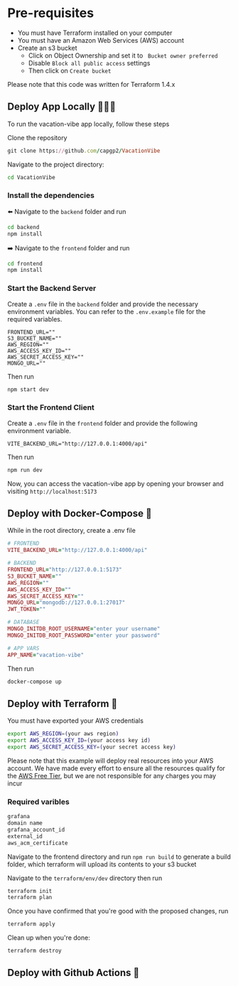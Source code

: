# Pre-requisites

- You must have Terraform installed on your computer
- You must have an Amazon Web Services (AWS) account
- Create an s3 bucket
  - Click on Object Ownership and set it to `
    Bucket owner preferred`
  - Disable `Block all public access` settings
  - Then click on `Create bucket`

Please note that this code was written for Terraform 1.4.x

## Deploy App Locally 👨🏾‍💻

To run the vacation-vibe app locally, follow these steps

Clone the repository

```ruby
git clone https://github.com/capgp2/VacationVibe
```

Navigate to the project directory:

```sh
cd VacationVibe
```

### Install the dependencies

⬅️ Navigate to the `backend` folder and run

```sh
cd backend
npm install
```

➡️ Navigate to the `frontend` folder and run

```sh
cd frontend
npm install
```

### Start the Backend Server

Create a `.env` file in the `backend` folder and provide the necessary environment variables. You can refer to the `.env.example` file for the required variables.

```.env
FRONTEND_URL=""
S3_BUCKET_NAME=""
AWS_REGION=""
AWS_ACCESS_KEY_ID=""
AWS_SECRET_ACCESS_KEY=""
MONGO_URL=""
```

Then run

```sh
npm start dev
```

### Start the Frontend Client

Create a `.env` file in the `frontend` folder and provide the following environment variable.

```env
VITE_BACKEND_URL="http://127.0.0.1:4000/api"
```

Then run

```sh
npm run dev
```

Now, you can access the vacation-vibe app by opening your browser and visiting `http://localhost:5173`

## Deploy with Docker-Compose 🐬

While in the root directory, create a .env file

```ruby
# FRONTEND
VITE_BACKEND_URL="http://127.0.0.1:4000/api"

# BACKEND
FRONTEND_URL="http://127.0.0.1:5173"
S3_BUCKET_NAME=""
AWS_REGION=""
AWS_ACCESS_KEY_ID=""
AWS_SECRET_ACCESS_KEY=""
MONGO_URL="mongodb://127.0.0.1:27017"
JWT_TOKEN=""

# DATABASE
MONGO_INITDB_ROOT_USERNAME="enter your username"
MONGO_INITDB_ROOT_PASSWORD="enter your password"

# APP VARS
APP_NAME="vacation-vibe"
```

Then run

```sh
docker-compose up
```

## Deploy with Terraform 🐢

You must have exported your AWS credentials

```sh
export AWS_REGION=(your aws region)
export AWS_ACCESS_KEY_ID=(your access key id)
export AWS_SECRET_ACCESS_KEY=(your secret access key)
```

Please note that this example will deploy real resources into your AWS account. We have made every effort to ensure all the resources qualify for the [AWS Free Tier](https://aws.amazon.com/free/), but we are not responsible for any charges you may incur

### Required varibles

```python
grafana
domain name
grafana_account_id
external_id
aws_acm_certificate
```

Navigate to the frontend directory and run `npm run build` to generate a build folder, which terraform will upload its contents to your s3 bucket

Navigate to the `terraform/env/dev` directory then run

```sh
terraform init
terraform plan
```

Once you have confirmed that you're good with the proposed changes, run

```sh
terraform apply
```

Clean up when you're done:

```sh
terraform destroy
```

## Deploy with Github Actions 🔁